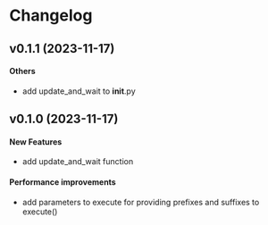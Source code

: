 # Changelog

## v0.1.1 (2023-11-17)

#### Others

* add update_and_wait to __init__.py


## v0.1.0 (2023-11-17)

#### New Features

* add update_and_wait function

#### Performance improvements

* add parameters to execute for providing prefixes and suffixes to execute()



